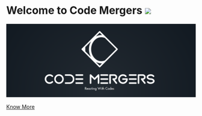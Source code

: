 # Welcome to Code Mergers <img src="https://raw.githubusercontent.com/MartinHeinz/MartinHeinz/master/wave.gif" width="35">

![CodeMergers-Banner](../CodeMergers-Banner.png)

[Know More](https://code-mergers-org.netlify.app/)

